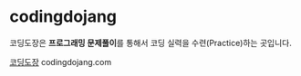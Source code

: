 # codingdojang

코딩도장은 **프로그래밍 문제풀이**를 통해서 코딩 실력을 수련(Practice)하는 곳입니다. 

[코딩도장](http://codingdojang.com/) codingdojang.com

